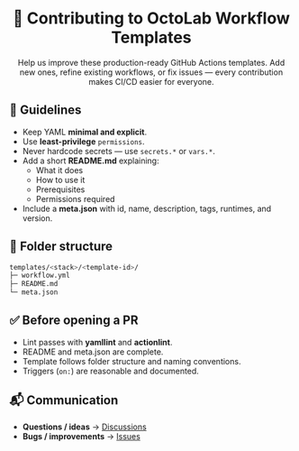 <h1 align="center">🤝 Contributing to OctoLab Workflow Templates</h1>

<p align="center">
  Help us improve these production-ready GitHub Actions templates. Add new ones, refine existing workflows, or fix issues — every contribution makes CI/CD easier for everyone.
</p>

## 🧭 Guidelines

- Keep YAML **minimal and explicit**.
- Use **least-privilege** `permissions`.
- Never hardcode secrets — use `secrets.*` or `vars.*`.
- Add a short **README.md** explaining:
  - What it does
  - How to use it
  - Prerequisites
  - Permissions required
- Include a **meta.json** with id, name, description, tags, runtimes, and version.

## 📂 Folder structure

```bash
templates/<stack>/<template-id>/
├─ workflow.yml
├─ README.md
└─ meta.json
```

## ✅ Before opening a PR

- Lint passes with **yamllint** and **actionlint**.
- README and meta.json are complete.
- Template follows folder structure and naming conventions.
- Triggers (`on:`) are reasonable and documented.

## 📬 Communication

- **Questions / ideas** → [Discussions](../../discussions)  
- **Bugs / improvements** → [Issues](../../issues)
